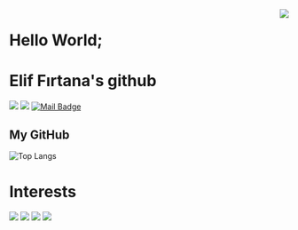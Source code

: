<img align='right' src="https://github-readme-stats.vercel.app/api?username=firtanaelif&show_icons=true&theme=radical">


# Hello World;
# Elif Fırtana's github

[![](https://img.shields.io/badge/linkedin-%230077B5.svg?&style=for-the-badge&logo=linkedin&logoColor=white)](https://www.linkedin.com/in/firtanaelif/)
[![](https://img.shields.io/badge/instagram-%23E4405F.svg?&style=for-the-badge&logo=instagram&logoColor=white)](https://instagram.com/firtanaelif)
[![Mail Badge](https://img.shields.io/badge/firtana.elif@gmail.com-c14438?style=for-the-badge&logo=Gmail&logoColor=white&link=mailto:firtana.elif@gmail.com)](mailto:firtana.elif@gmail.com)

## My GitHub
![Top Langs](https://github-readme-stats.vercel.app/api/top-langs/?username=firtanaelif&hide=TeX&layout=compact)

# Interests
[![](https://img.shields.io/badge/python-fb8532?style=for-the-badge&logo=python)]()
[![](https://img.shields.io/badge/javascript-fb8532?style=for-the-badge&logo=javascript)]()
[![](https://img.shields.io/badge/node.js-fb8532?style=for-the-badge&logo=node.js)]()
[![](https://img.shields.io/badge/symfony-fb8532?style=for-the-badge&logo=symfony)]()
